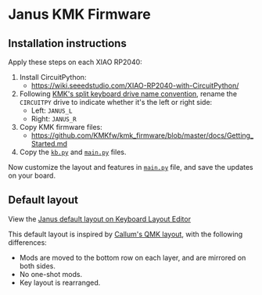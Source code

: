 # Janus KMK Firmware

## Installation instructions

Apply these steps on each XIAO RP2040:

1. Install CircuitPython:
    * https://wiki.seeedstudio.com/XIAO-RP2040-with-CircuitPython/
2. Following [KMK's split keyboard drive name convention](https://github.com/KMKfw/kmk_firmware/blob/master/docs/split_keyboards.md#drive-names), rename the `CIRCUITPY` drive to indicate whether it's the left or right side:
    * Left: `JANUS_L`
    * Right: `JANUS_R`
2. Copy KMK firmware files:
    * https://github.com/KMKfw/kmk_firmware/blob/master/docs/Getting_Started.md
3. Copy the [`kb.py`](kb.py) and [`main.py`](main.py) files.

Now customize the layout and features in [`main.py`](main.py) file, and save the updates on your board.

## Default layout

View the [Janus default layout on Keyboard Layout Editor](http://www.keyboard-layout-editor.com/#/gists/5144ea6a6c998df5f502f9240068de80)

This default layout is inspired by [Callum's QMK layout](https://github.com/qmk/qmk_firmware/tree/master/users/callum), with the following differences:

* Mods are moved to the bottom row on each layer, and are mirrored on both sides.
* No one-shot mods.
* Key layout is rearranged.